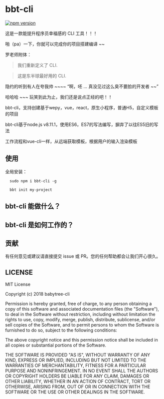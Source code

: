 # bbt-cli

[![npm version](https://badge.fury.io/js/babytree-cli.svg)](https://badge.fury.io/js/babytree-cli)  

这是一款能提升程序员幸福感的 CLI 工具！！！ 

啪（pa）一下，你就可以完成你的项目搭建编译 ~~  

罗老师附体：  

> 我们重新定义了 CLI.  

> 这是东半球最好用的 CLI.  

隐约的听到有人在夸我帅 ~~~~ “啊，呸 ... 真没见过这么臭不要脸的开发者 ~~”  

哈哈哈 ~~~ 玩笑到此为止，我们还是说点正经的吧！！  

bbt-cli，支持创建基于wepy，vue，react，原生小程序，普通H5，自定义模板的项目  

bbt-cli基于node.js v8.11.1，使用ES6，ES7的写法编写，摒弃了以往ES5旧的写法  

工作流程和vue-cli一样，从远端获取模板，根据用户的输入渲染模板  

## 使用

全局安装：  

```
  sudo npm i bbt-cli -g     

  bbt init my-project
```

## bbt-cli 能做什么？

## bbt-cli 是如何工作的？

## 贡献

有任何意见或建议请直接提交 issue 或 PR。您的任何帮助都会让我们开心很久。  

## LICENSE

MIT License

Copyright (c) 2018 babytree-cli

Permission is hereby granted, free of charge, to any person obtaining a copy
of this software and associated documentation files (the "Software"), to deal
in the Software without restriction, including without limitation the rights
to use, copy, modify, merge, publish, distribute, sublicense, and/or sell
copies of the Software, and to permit persons to whom the Software is
furnished to do so, subject to the following conditions:

The above copyright notice and this permission notice shall be included in all
copies or substantial portions of the Software.

THE SOFTWARE IS PROVIDED "AS IS", WITHOUT WARRANTY OF ANY KIND, EXPRESS OR
IMPLIED, INCLUDING BUT NOT LIMITED TO THE WARRANTIES OF MERCHANTABILITY,
FITNESS FOR A PARTICULAR PURPOSE AND NONINFRINGEMENT. IN NO EVENT SHALL THE
AUTHORS OR COPYRIGHT HOLDERS BE LIABLE FOR ANY CLAIM, DAMAGES OR OTHER
LIABILITY, WHETHER IN AN ACTION OF CONTRACT, TORT OR OTHERWISE, ARISING FROM,
OUT OF OR IN CONNECTION WITH THE SOFTWARE OR THE USE OR OTHER DEALINGS IN THE
SOFTWARE.
